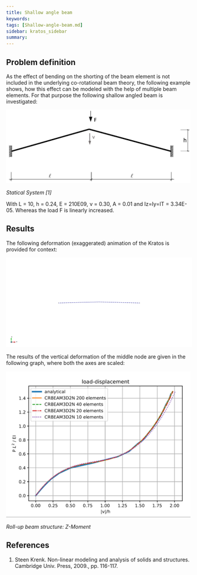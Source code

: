 ```yaml
---
title: Shallow angle beam
keywords: 
tags: [Shallow-angle-beam.md]
sidebar: kratos_sidebar
summary: 
---
```


## Problem definition
As the effect of bending on the shorting of the beam element is not included in the underlying co-rotational beam theory, the following example shows, how this effect can be modeled with the help of multiple beam elements. For that purpose the following shallow angled beam is investigated:

<img src="https://github.com/KratosMultiphysics/Documentation/blob/master/Wiki_files/Application_cases/Shallow_angle_beam/shallowbeamSystem.JPG" width="500">

_Statical System [1]_

With L = 10, h = 0.24, E = 210E09, ν = 0.30, A = 0.01 and Iz=Iy=IT = 3.34E-05. Whereas the load F is linearly increased.

## Results

The following deformation (exaggerated) animation of the Kratos is provided for context:

![Open cylinder pullout animation](https://github.com/KratosMultiphysics/Documentation/blob/master/Wiki_files/Application_cases/Shallow_angle_beam/shallowAngleBeam.gif)

The results of the vertical deformation of the middle node are given in the following graph, where both the axes are scaled:

<img src="https://github.com/KratosMultiphysics/Documentation/blob/master/Wiki_files/Application_cases/Shallow_angle_beam/ShallowAngledBeamResult.PNG" width="500">


_Roll-up beam structure: Z-Moment_

## References
1. Steen Krenk. Non-linear modeling and analysis of solids and structures. Cambridge
Univ. Press, 2009., pp. 116-117.